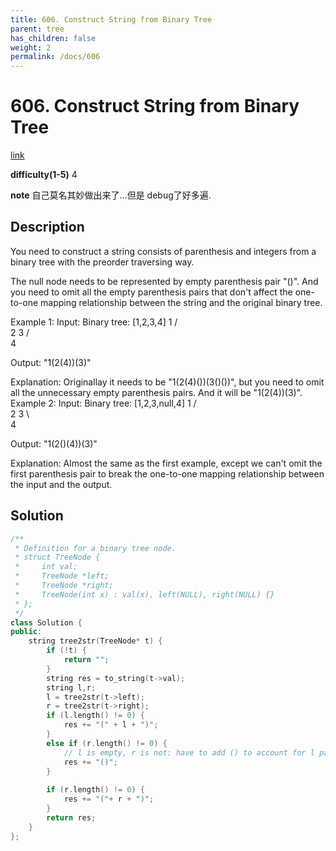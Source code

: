 ```yaml
---
title: 606. Construct String from Binary Tree
parent: tree
has_children: false
weight: 2
permalink: /docs/606
---
```

# 606. Construct String from Binary Tree
[link](https://leetcode.com/problems/construct-string-from-binary-tree/)

**difficulty(1-5)**
4

**note**
自己莫名其妙做出来了...但是 debug了好多遍.


## Description
You need to construct a string consists of parenthesis and integers from a binary tree with the preorder traversing way.

The null node needs to be represented by empty parenthesis pair "()". And you need to omit all the empty parenthesis pairs that don't affect the one-to-one mapping relationship between the string and the original binary tree.

Example 1:
Input: Binary tree: [1,2,3,4]
       1
     /   \
    2     3
   /    
  4     

Output: "1(2(4))(3)"

Explanation: Originallay it needs to be "1(2(4)())(3()())", 
but you need to omit all the unnecessary empty parenthesis pairs. 
And it will be "1(2(4))(3)".
Example 2:
Input: Binary tree: [1,2,3,null,4]
       1
     /   \
    2     3
     \  
      4 

Output: "1(2()(4))(3)"

Explanation: Almost the same as the first example, 
except we can't omit the first parenthesis pair to break the one-to-one mapping relationship between the input and the output.

## Solution
```c++
/**
 * Definition for a binary tree node.
 * struct TreeNode {
 *     int val;
 *     TreeNode *left;
 *     TreeNode *right;
 *     TreeNode(int x) : val(x), left(NULL), right(NULL) {}
 * };
 */
class Solution {
public:
    string tree2str(TreeNode* t) {
        if (!t) {
            return "";
        }
        string res = to_string(t->val);
        string l,r;
        l = tree2str(t->left);    
        r = tree2str(t->right);
        if (l.length() != 0) {
            res += "(" + l + ")";
        }
        else if (r.length() != 0) {
            // l is empty, r is not: have to add () to account for l part!!!
            res += "()";
        }        
        
        if (r.length() != 0) {
            res += "("+ r + ")";
        }
        return res;      
    }
};
```